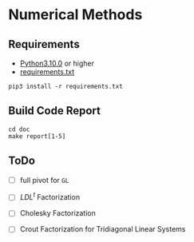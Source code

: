 # Numerical Methods

## Requirements

* [Python3.10.0](https://www.python.org/downloads/release/python-3100/) or higher
* [requirements.txt](./requirements.txt)

```
pip3 install -r requirements.txt
```

## Build Code Report

```
cd doc
make report[1-5]
```

## ToDo

- [ ] full pivot for `GL`
- [ ] $LDL^t$ Factorization
- [ ] Cholesky Factorization
- [ ] Crout Factorization for Tridiagonal Linear Systems

